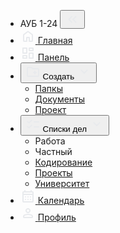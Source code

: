 <html lang="en">
<head>
  <meta charset="UTF-8">
  <meta name="viewport" content="width=device-width, initial-scale=1.0">
  <title>Главная</title>
  <link rel="stylesheet" href="style.css">
  <script type="text/javascript" src="app.js" defer></script>
</head>
<body>
  <nav id="sidebar">
    <ul>
      <li>
        <span class="logo">АУБ 1-24</span>
        <button onclick=toggleSidebar() id="toggle-btn">
          <svg xmlns="http://www.w3.org/2000/svg" height="24px" viewBox="0 -960 960 960" width="24px" fill="#e8eaed"><path d="m313-480 155 156q11 11 11.5 27.5T468-268q-11 11-28 11t-28-11L228-452q-6-6-8.5-13t-2.5-15q0-8 2.5-15t8.5-13l184-184q11-11 27.5-11.5T468-692q11 11 11 28t-11 28L313-480Zm264 0 155 156q11 11 11.5 27.5T732-268q-11 11-28 11t-28-11L492-452q-6-6-8.5-13t-2.5-15q0-8 2.5-15t8.5-13l184-184q11-11 27.5-11.5T732-692q11 11 11 28t-11 28L577-480Z"/></svg>
        </button>
      </li>
      <li class="active">
        <a href="index.html">
          <svg xmlns="http://www.w3.org/2000/svg" height="24px" viewBox="0 -960 960 960" width="24px" fill="#e8eaed"><path d="M240-200h120v-200q0-17 11.5-28.5T400-440h160q17 0 28.5 11.5T600-400v200h120v-360L480-740 240-560v360Zm-80 0v-360q0-19 8.5-36t23.5-28l240-180q21-16 48-16t48 16l240 180q15 11 23.5 28t8.5 36v360q0 33-23.5 56.5T720-120H560q-17 0-28.5-11.5T520-160v-200h-80v200q0 17-11.5 28.5T400-120H240q-33 0-56.5-23.5T160-200Zm320-270Z"/></svg>
          <span>Главная</span>
        </a>
      </li>
      <li>
        <a href="dashboard.html">
          <svg xmlns="http://www.w3.org/2000/svg" height="24px" viewBox="0 -960 960 960" width="24px" fill="#e8eaed"><path d="M520-640v-160q0-17 11.5-28.5T560-840h240q17 0 28.5 11.5T840-800v160q0 17-11.5 28.5T800-600H560q-17 0-28.5-11.5T520-640ZM120-480v-320q0-17 11.5-28.5T160-840h240q17 0 28.5 11.5T440-800v320q0 17-11.5 28.5T400-440H160q-17 0-28.5-11.5T120-480Zm400 320v-320q0-17 11.5-28.5T560-520h240q17 0 28.5 11.5T840-480v320q0 17-11.5 28.5T800-120H560q-17 0-28.5-11.5T520-160Zm-400 0v-160q0-17 11.5-28.5T160-360h240q17 0 28.5 11.5T440-320v160q0 17-11.5 28.5T400-120H160q-17 0-28.5-11.5T120-160Zm80-360h160v-240H200v240Zm400 320h160v-240H600v240Zm0-480h160v-80H600v80ZM200-200h160v-80H200v80Zm160-320Zm240-160Zm0 240ZM360-280Z"/></svg>
          <span>Панель</span>
        </a>
      </li>
      <li>
        <button onclick=toggleSubMenu(this) class="dropdown-btn">
          <svg xmlns="http://www.w3.org/2000/svg" height="24px" viewBox="0 -960 960 960" width="24px" fill="#e8eaed"><path d="M160-160q-33 0-56.5-23.5T80-240v-480q0-33 23.5-56.5T160-800h207q16 0 30.5 6t25.5 17l57 57h320q33 0 56.5 23.5T880-640v400q0 33-23.5 56.5T800-160H160Zm0-80h640v-400H447l-80-80H160v480Zm0 0v-480 480Zm400-160v40q0 17 11.5 28.5T600-320q17 0 28.5-11.5T640-360v-40h40q17 0 28.5-11.5T720-440q0-17-11.5-28.5T680-480h-40v-40q0-17-11.5-28.5T600-560q-17 0-28.5 11.5T560-520v40h-40q-17 0-28.5 11.5T480-440q0 17 11.5 28.5T520-400h40Z"/></svg>
          <span>Создать</span>
          <svg xmlns="http://www.w3.org/2000/svg" height="24px" viewBox="0 -960 960 960" width="24px" fill="#e8eaed"><path d="M480-361q-8 0-15-2.5t-13-8.5L268-556q-11-11-11-28t11-28q11-11 28-11t28 11l156 156 156-156q11-11 28-11t28 11q11 11 11 28t-11 28L508-372q-6 6-13 8.5t-15 2.5Z"/></svg>
        </button>
        <ul class="sub-menu">
          <div>
            <li><a href="#">Папкы</a></li>
            <li><a href="#">Документы</a></li>
            <li><a href="#">Проект</a></li>
          </div>
        </ul>
      </li>
      <li>
        <button onclick=toggleSubMenu(this) class="dropdown-btn">
          <svg xmlns="http://www.w3.org/2000/svg" height="24px" viewBox="0 -960 960 960" width="24px" fill="#e8eaed"><path d="m221-313 142-142q12-12 28-11.5t28 12.5q11 12 11 28t-11 28L250-228q-12 12-28 12t-28-12l-86-86q-11-11-11-28t11-28q11-11 28-11t28 11l57 57Zm0-320 142-142q12-12 28-11.5t28 12.5q11 12 11 28t-11 28L250-548q-12 12-28 12t-28-12l-86-86q-11-11-11-28t11-28q11-11 28-11t28 11l57 57Zm339 353q-17 0-28.5-11.5T520-320q0-17 11.5-28.5T560-360h280q17 0 28.5 11.5T880-320q0 17-11.5 28.5T840-280H560Zm0-320q-17 0-28.5-11.5T520-640q0-17 11.5-28.5T560-680h280q17 0 28.5 11.5T880-640q0 17-11.5 28.5T840-600H560Z"/></svg>
          <span>Списки дел</span>
          <svg xmlns="http://www.w3.org/2000/svg" height="24px" viewBox="0 -960 960 960" width="24px" fill="#e8eaed"><path d="M480-361q-8 0-15-2.5t-13-8.5L268-556q-11-11-11-28t11-28q11-11 28-11t28 11l156 156 156-156q11-11 28-11t28 11q11 11 11 28t-11 28L508-372q-6 6-13 8.5t-15 2.5Z"/></svg>
        </button>
        <ul class="sub-menu">
          <div>
             <li><a hef="#">Работа</a></li>
            <li><a hef="#">Частный</a></li>
            <li><a href="#">Кодирование</a></li>
            <li><a href="#">Проекты</a></li>
            <li><a href="#">Университет</a></li>
          </div>
        </ul>
      </li>
      <li>
        <a href="calendar.html">
          <svg xmlns="http://www.w3.org/2000/svg" height="24px" viewBox="0 -960 960 960" width="24px" fill="#e8eaed"><path d="M200-80q-33 0-56.5-23.5T120-160v-560q0-33 23.5-56.5T200-800h40v-40q0-17 11.5-28.5T280-880q17 0 28.5 11.5T320-840v40h320v-40q0-17 11.5-28.5T680-880q17 0 28.5 11.5T720-840v40h40q33 0 56.5 23.5T840-720v560q0 33-23.5 56.5T760-80H200Zm0-80h560v-400H200v400Zm0-480h560v-80H200v80Zm0 0v-80 80Zm280 240q-17 0-28.5-11.5T440-440q0-17 11.5-28.5T480-480q17 0 28.5 11.5T520-440q0 17-11.5 28.5T480-400Zm-160 0q-17 0-28.5-11.5T280-440q0-17 11.5-28.5T320-480q17 0 28.5 11.5T360-440q0 17-11.5 28.5T320-400Zm320 0q-17 0-28.5-11.5T600-440q0-17 11.5-28.5T640-480q17 0 28.5 11.5T680-440q0 17-11.5 28.5T640-400ZM480-240q-17 0-28.5-11.5T440-280q0-17 11.5-28.5T480-320q17 0 28.5 11.5T520-280q0 17-11.5 28.5T480-240Zm-160 0q-17 0-28.5-11.5T280-280q0-17 11.5-28.5T320-320q17 0 28.5 11.5T360-280q0 17-11.5 28.5T320-240Zm320 0q-17 0-28.5-11.5T600-280q0-17 11.5-28.5T640-320q17 0 28.5 11.5T680-280q0 17-11.5 28.5T640-240Z"/></svg>
          <span>Календарь</span>
        </a>
      </li>
      <li>
        <a href="profile.html">
          <svg xmlns="http://www.w3.org/2000/svg" height="24px" viewBox="0 -960 960 960" width="24px" fill="#e8eaed"><path d="M480-480q-66 0-113-47t-47-113q0-66 47-113t113-47q66 0 113 47t47 113q0 66-47 113t-113 47ZM160-240v-32q0-34 17.5-62.5T224-378q62-31 126-46.5T480-440q66 0 130 15.5T736-378q29 15 46.5 43.5T800-272v32q0 33-23.5 56.5T720-160H240q-33 0-56.5-23.5T160-240Zm80 0h480v-32q0-11-5.5-20T700-306q-54-27-109-40.5T480-360q-56 0-111 13.5T260-306q-9 5-14.5 14t-5.5 20v32Zm240-320q33 0 56.5-23.5T560-640q0-33-23.5-56.5T480-720q-33 0-56.5 23.5T400-640q0 33 23.5 56.5T480-560Zm0-80Zm0 400Z"/></svg>
          <span>Профиль</span>
        </a>
      </li>
    </ul>
  </nav>
</body>
</html>
